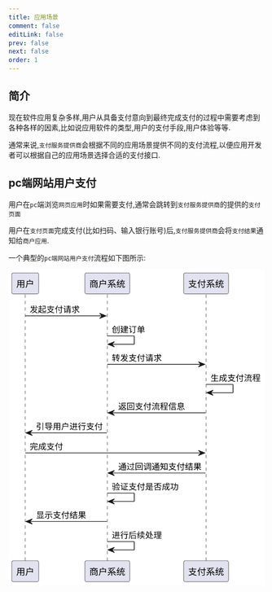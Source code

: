 ```yaml
---
title: 应用场景
comment: false
editLink: false
prev: false
next: false
order: 1
---
```


## 简介

现在软件应用复杂多样,用户从具备支付意向到最终完成支付的过程中需要考虑到各种各样的因素,比如说应用软件的类型,用户的支付手段,用户体验等等.

通常来说,`支付服务提供商`会根据不同的应用场景提供不同的支付流程,以便应用开发者可以根据自己的应用场景选择合适的支付接口.

## pc端网站用户支付

用户在`pc`端浏览`网页应用`时如果需要支付,通常会跳转到`支付服务提供商`的提供的`支付页面`

用户在`支付页面`完成支付(比如扫码、输入银行账号)后,`支付服务提供商`会将`支付结果`通知给`商户应用`.

一个典型的`pc端网站用户支付`流程如下图所示:

![pc端网页应用支付流程](./assets/pc%E7%AB%AF%E7%BD%91%E9%A1%B5%E5%BA%94%E7%94%A8%E6%94%AF%E4%BB%98%E6%B5%81%E7%A8%8B.svg)
